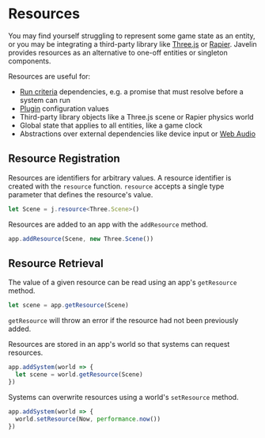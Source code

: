 # Resources

You may find yourself struggling to represent some game state as an entity, or you may be integrating a third-party library like [Three.js](https://threejs.org/) or [Rapier](https://rapier.rs/docs/userGuides/javascript/gettingStartedJs). Javelin provides resources as an alternative to one-off entities or singleton components.

Resources are useful for:

- [Run criteria](./systems.md#run-criteria) dependencies, e.g. a promise that must resolve before a system can run
- [Plugin](./plugins.md) configuration values
- Third-party library objects like a Three.js scene or Rapier physics world
- Global state that applies to all entities, like a game clock
- Abstractions over external dependencies like device input or [Web Audio](https://developer.mozilla.org/en-US/docs/Web/API/Web_Audio_API)

## Resource Registration

Resources are identifiers for arbitrary values. A resource identifier is created with the `resource` function. `resource` accepts a single type parameter that defines the resource's value.

```ts
let Scene = j.resource<Three.Scene>()
```

Resources are added to an app with the `addResource` method.

```ts
app.addResource(Scene, new Three.Scene())
```

## Resource Retrieval

The value of a given resource can be read using an app's `getResource` method.

```ts
let scene = app.getResource(Scene)
```

`getResource` will throw an error if the resource had not been previously added.

Resources are stored in an app's world so that systems can request resources.

```ts
app.addSystem(world => {
  let scene = world.getResource(Scene)
})
```

Systems can overwrite resources using a world's `setResource` method.

```ts
app.addSystem(world => {
  world.setResource(Now, performance.now())
})
```
